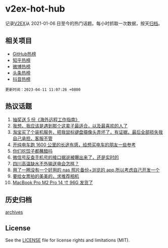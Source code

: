 # v2ex-hot-hub

 记录[V2EX](https://www.v2ex.com/)从 2021-01-06 日至今的热门话题。每小时抓取一次数据，按天[归档](archives)。
 
 ## 相关项目

- [GitHub热榜](https://github.com/lonnyzhang423/github-hot-hub)
- [知乎热榜](https://github.com/lonnyzhang423/zhihu-hot-hub)
- [微博热榜](https://github.com/lonnyzhang423/weibo-hot-hub)
- [头条热榜](https://github.com/lonnyzhang423/toutiao-hot-hub)
- [抖音热榜](https://github.com/lonnyzhang423/douyin-hot-hub)


 `更新时间：2023-04-11 11:07:26 +0800`

## 热议话题

1. [抽奖送 5 份《海外远程工作指南》](https://www.v2ex.com/t/931316)
1. [我想，我应该是遇到那个这辈子最适合，以及最喜欢的人了](https://www.v2ex.com/t/931197)
1. [淘宝买了个装机服务，把我鼠标键盘摄像头弄坏了，有证据，最后全部损失我自己承担，客服不管](https://www.v2ex.com/t/931204)
1. [开纯电车跑 1600 公里的长途有感，给想买电车的朋友一些参考](https://www.v2ex.com/t/931172)
1. [你们吃饺子都蘸醋吗](https://www.v2ex.com/t/931385)
1. [微信号反查手机号的接口据说被曝出来了，还是实时的](https://www.v2ex.com/t/931272)
1. [四川高温缺水不外输送电会怎样？](https://www.v2ex.com/t/931175)
1. [用了一圈没有一个好用的 nas 照片备份+浏览的 app,所以考虑自己开发一个](https://www.v2ex.com/t/931198)
1. [要给女票拍的美美的，求推荐相机](https://www.v2ex.com/t/931255)
1. [MacBook Pro M2 Pro 14 寸 96G 发货了](https://www.v2ex.com/t/931269)

## 历史归档

[archives](archives)

## License

See the [LICENSE](LICENSE) file for license rights and limitations (MIT).
